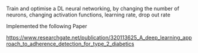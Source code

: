 Train and optimise a DL neural networking, by changing the number of neurons, changing activation functions, learning rate, drop out rate

Implemented the following Paper 

https://www.researchgate.net/publication/320113625_A_deep_learning_approach_to_adherence_detection_for_type_2_diabetics
